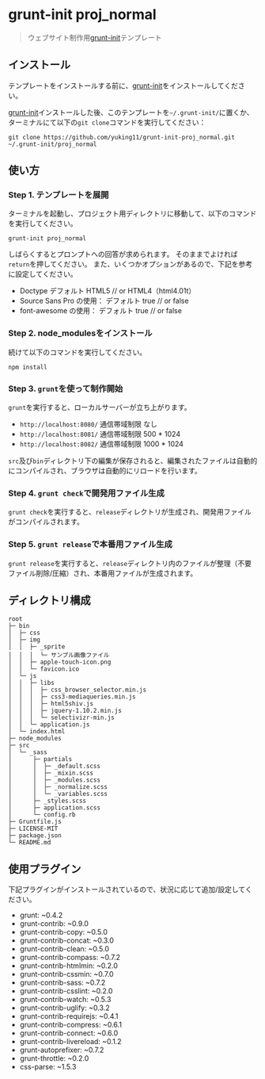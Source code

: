 # grunt-init proj_normal

> ウェブサイト制作用[grunt-init][]テンプレート

[grunt-init]: http://gruntjs.com/project-scaffolding

## インストール

テンプレートをインストールする前に、[grunt-init][]をインストールしてください。

[grunt-init][]インストールした後、このテンプレートを`~/.grunt-init/`に置くか、
ターミナルにて以下の`git clone`コマンドを実行してください：
```
git clone https://github.com/yuking11/grunt-init-proj_normal.git ~/.grunt-init/proj_normal
```

## 使い方

### Step 1. テンプレートを展開

ターミナルを起動し、プロジェクト用ディレクトリに移動して、以下のコマンドを実行してください。

```
grunt-init proj_normal
```

しばらくするとプロンプトへの回答が求められます。
そのままでよければ`return`を押してください。
また、いくつかオプションがあるので、下記を参考に設定してください。

- Doctype デフォルト HTML5 // or HTML4（html4.01t）
- Source Sans Pro の使用： デフォルト true // or false
- font-awesome の使用： デフォルト true // or false

### Step 2. node_modulesをインストール

続けて以下のコマンドを実行してください。

```
npm install
```

### Step 3. `grunt`を使って制作開始

`grunt`を実行すると、ローカルサーバーが立ち上がります。

- `http://localhost:8080/` 通信帯域制限 なし
- `http://localhost:8081/` 通信帯域制限 500 * 1024
- `http://localhost:8082/` 通信帯域制限 1000 * 1024

`src`及び`bin`ディレクトリ下の編集が保存されると、編集されたファイルは自動的にコンパイルされ、ブラウザは自動的にリロードを行います。

### Step 4. `grunt check`で開発用ファイル生成

`grunt check`を実行すると、`release`ディレクトリが生成され、開発用ファイルがコンパイルされます。

### Step 5. `grunt release`で本番用ファイル生成

`grunt release`を実行すると、`release`ディレクトリ内のファイルが整理（不要ファイル削除/圧縮）され、本番用ファイルが生成されます。

## ディレクトリ構成

```
root
├─ bin
│  ├─ css
│  ├─ img
│  │  ├─ _sprite
│  │  │  └─ サンプル画像ファイル
│  │  ├─ apple-touch-icon.png
│  │  └─ favicon.ico
│  └─ js
│  │  ├─ libs
│  │  │  ├─ css_browser_selector.min.js
│  │  │  ├─ css3-mediaqueries.min.js
│  │  │  ├─ html5shiv.js
│  │  │  ├─ jquery-1.10.2.min.js
│  │  │  └─ selectivizr-min.js
│  │  └─ application.js
│  └─ index.html
├─ node_modules
├─ src
│  └─ _sass
│      ├─ partials
│      │  ├─ _default.scss
│      │  ├─ _mixin.scss
│      │  ├─ _modules.scss
│      │  ├─ _normalize.scss
│      │  └─ _variables.scss
│      ├─ _styles.scss
│      ├─ application.scss
│      └─ config.rb
├─ Gruntfile.js
├─ LICENSE-MIT
├─ package.json
└─ README.md
```

## 使用プラグイン

下記プラグインがインストールされているので、状況に応じて追加/設定してください。

* grunt: ~0.4.2
* grunt-contrib: ~0.9.0
* grunt-contrib-copy: ~0.5.0
* grunt-contrib-concat: ~0.3.0
* grunt-contrib-clean: ~0.5.0
* grunt-contrib-compass: ~0.7.2
* grunt-contrib-htmlmin: ~0.2.0
* grunt-contrib-cssmin: ~0.7.0
* grunt-contrib-sass: ~0.7.2
* grunt-contrib-csslint: ~0.2.0
* grunt-contrib-watch: ~0.5.3
* grunt-contrib-uglify: ~0.3.2
* grunt-contrib-requirejs: ~0.4.1
* grunt-contrib-compress: ~0.6.1
* grunt-contrib-connect: ~0.6.0
* grunt-contrib-livereload: ~0.1.2
* grunt-autoprefixer: ~0.7.2
* grunt-throttle: ~0.2.0
* css-parse: ~1.5.3
